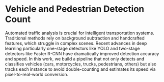 # Vehicle and Pedestrian Detection Count
 Automated traffic analysis is crucial for intelligent transportation systems. Traditional methods rely on background subtraction and handcrafted features, which struggle in complex scenes. Recent advances in deep learning particularly one-stage detectors like YOLO and two-stage detectors like Faster R-CNN have dramatically improved detection accuracy and speed. In this work, we build a pipeline that not only detects and classifies vehicles (cars, motorcycles, trucks, pedestrians, others) but also tracks each instance to avoid double-counting and estimates its speed via pixel-to-real-world conversion.
